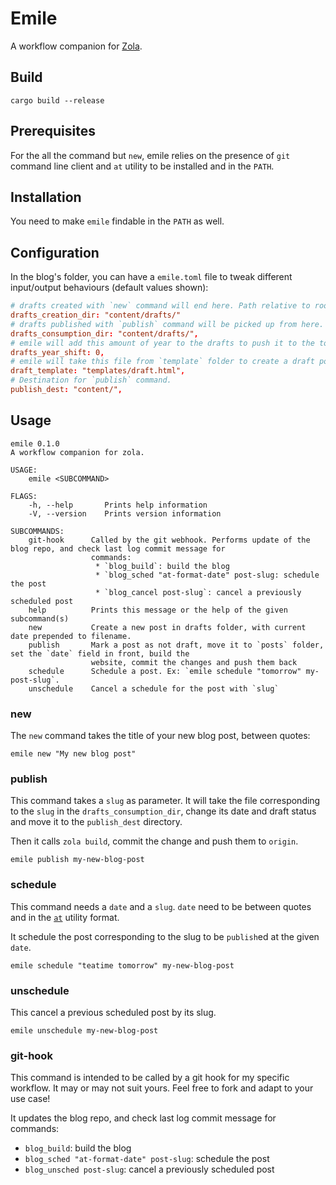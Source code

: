 # Emile

A workflow companion for [Zola](https://getzola.org).

## Build

`cargo build --release`

## Prerequisites

For the all the command but `new`, emile relies on the presence of `git` command line
client and `at` utility to be installed and in the `PATH`.

## Installation

You need to make `emile` findable in the `PATH` as well.

## Configuration

In the blog's folder, you can have a `emile.toml` file to tweak different input/output
behaviours (default values shown): 

```toml
# drafts created with `new` command will end here. Path relative to root of the blog.
drafts_creation_dir: "content/drafts/"
# drafts published with `publish` command will be picked up from here. Path relative to root of the blog.
drafts_consumption_dir: "content/drafts/",
# emile will add this amount of year to the drafts to push it to the top of the list
drafts_year_shift: 0,
# emile will take this file from `template` folder to create a draft post by adding `title`, `date` and `draft = true` in the frontmatter 
draft_template: "templates/draft.html",
# Destination for `publish` command.
publish_dest: "content/",
```

## Usage

```
emile 0.1.0
A workflow companion for zola.

USAGE:
    emile <SUBCOMMAND>

FLAGS:
    -h, --help       Prints help information
    -V, --version    Prints version information

SUBCOMMANDS:
    git-hook      Called by the git webhook. Performs update of the blog repo, and check last log commit message for
                  commands:
                   * `blog_build`: build the blog
                   * `blog_sched "at-format-date" post-slug: schedule the post
                   * `blog_cancel post-slug`: cancel a previously scheduled post
    help          Prints this message or the help of the given subcommand(s)
    new           Create a new post in drafts folder, with current date prepended to filename.
    publish       Mark a post as not draft, move it to `posts` folder, set the `date` field in front, build the
                  website, commit the changes and push them back
    schedule      Schedule a post. Ex: `emile schedule "tomorrow" my-post-slug`.
    unschedule    Cancel a schedule for the post with `slug`
```

### new

The `new` command takes the title of your new blog post, between quotes:
```
emile new "My new blog post"
```

### publish

This command takes a `slug` as parameter. It will take the file corresponding to the
`slug` in the `drafts_consumption_dir`, change its date and draft status and move it to
the `publish_dest` directory.

Then it calls `zola build`, commit the change and push them to `origin`.

```
emile publish my-new-blog-post
```

### schedule

This command needs a `date` and a `slug`. `date` need to be between quotes and in the
[`at`](https://linux.die.net/man/1/at) utility format.

It schedule the post corresponding to the slug to be `publish`ed at the given `date`.

```
emile schedule "teatime tomorrow" my-new-blog-post
```

### unschedule

This cancel a previous scheduled post by its slug.

```
emile unschedule my-new-blog-post
```

### git-hook

This command is intended to be called by a git hook for my specific workflow. It may or
may not suit yours. Feel free to fork and adapt to your use case!

It updates the blog repo, and check last log commit message for commands: 
- `blog_build`: build the blog 
- `blog_sched "at-format-date" post-slug`: schedule the post 
- `blog_unsched post-slug`: cancel a previously scheduled post

